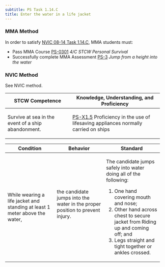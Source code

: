 ```yaml
---
subtitle: PS Task 1.14.C 
title: Enter the water in a life jacket
---
```



### MMA Method

In order to satisfy  [NVIC 08-14  Task  1.14.C]({{site.baseurl}}/assets/images/nvic-08-14.pdf), MMA students must:

* Pass MMA Course [PS-0301]( {{site.baseurl}}/courses/PS-0301) *4/C STCW Personal Survival*
* Successfully complete MMA Assessment [PS-3]({{site.baseurl}}/assessments/Common/PS-3) *Jump from a height into the water*


### NVIC Method

<a onclick="togglevisibility('nvic_methods')" >See NVIC method.</a>

<div id='nvic_methods' class='hide'>

<table>
<thead>
<tr>
<th class='forty'> STCW Competence </th>
<th class='sixty'> Knowledge, Understanding, and Proficiency </th>
</tr>
</thead>




<tbody>
<tr><td markdown='1'>

Survive at sea in the event of a ship abandonment.

</td><td markdown='1'>

[PS-X1.5](../../tables/611.html#PS-X1.5) Proficiency in the use of lifesaving appliances normally carried on ships

</td></tr>


</tbody>
</table>


<table>
<thead>
<tr><th class='twenty'>  Condition </th><th class='twenty'> Behavior </th><th  class='sixty'>Standard </th></tr>
</thead>
<tbody >



<tr><td markdown='1'>

While wearing a life jacket and standing at least 1 meter above the water,

</td><td markdown='1'>

the candidate jumps into the water in the proper position to prevent injury.

<br>

<div class="tooltip">
<span class="tooltiptext">
</span>
</div>


</td><td markdown='1'>

The candidate jumps safely into water doing all of the following: 

1. One hand covering mouth and nose; 
2. Other hand across chest to secure jacket from Riding up and coming off;  and 
3. Legs straight and tight together or ankles crossed.

</td></tr>
</tbody>
</table>
</div>
